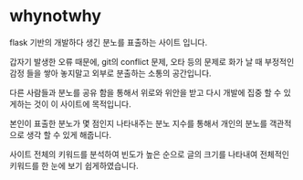 # whynotwhy


flask 기반의 개발하다 생긴 분노를  표출하는 사이트 입니다.






갑자기 발생한 오류 때문에, git의 conflict 문제, 오타 등의 문제로 화가 날 때 부정적인 감정 들을 쌓아 놓지말고 외부로 분출하는 소통의 공간입니다.


다른 사람들과 분노를 공유 함을 통해서 위로와 위안을 받고 다시 개발에 집중 할 수 있게하는 것이 이 사이트에 목적입니다.

본인이 표출한 분노가 몇 점인지 나타내주는 분노 지수를 통해서 개인의 분노를 객관적으로 생각 할 수 있게 해줍니다.

사이트 전체의 키워드를 분석하여 빈도가 높은 순으로 글의 크기를 나타내여 전체적인 키워드를 한 눈에 보기 쉽게하였습니다.

